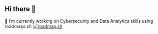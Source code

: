 ## Hi there 👋

<!--
**tchingonzo/tchingonzo** is a ✨ _special_ ✨ repository because its `README.md` (this file) appears on your GitHub profile.

Here are some ideas to get you started:

- 🔭 I’m currently working on ...
- 🌱 I’m currently learning ...
- 👯 I’m looking to collaborate on ...
- 🤔 I’m looking for help with ...
- 💬 Ask me about ...
- 📫 How to reach me: ...
- 😄 Pronouns: ...
- ⚡ Fun fact: ...
-->
🔭 I’m currently working on Cybersecurity and Data Analytics skills using roadmaps.sh 
[![roadmap.sh](https://roadmap.sh/card/tall/6672f87bdf3918909e400b5a?variant=dark)](https://roadmap.sh)
